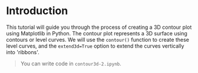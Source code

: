 # Introduction

This tutorial will guide you through the process of creating a 3D contour plot using Matplotlib in Python. The contour plot represents a 3D surface using contours or level curves. We will use the `contour()` function to create these level curves, and the `extend3d=True` option to extend the curves vertically into 'ribbons'.

> You can write code in `contour3d-2.ipynb`.
